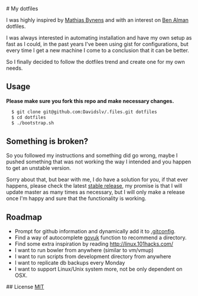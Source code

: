 # My dotfiles

I was highly inspired by
[Mathias Bynens](https://github.com/mathiasbynens/dotfiles) and
with an interest on [Ben Alman](https://github.com/cowboy/dotfiles) dotfiles.

I was always interested in automating installation and have my own setup as fast as I could,
in the past years I've been using gist for configurations, but every time I get a new
machine I come to a conclusion that it can be better.

So I finally decided to follow the dotfiles trend and create one for my own needs.

## Usage

**Please make sure you fork this repo and make necessary changes.**

```bash
  $ git clone git@github.com:Davidslv/.files.git dotfiles
  $ cd dotfiles
  $ ./bootstrap.sh
```

## Something is broken?

So you followed my instructions and something did go wrong, maybe I pushed
something that was not working the way I intended and you happen to get an unstable version.

Sorry about that, but bear with me, I do have a solution for you, if that ever happens,
please check the latest [stable release](https://github.com/Davidslv/.files/releases/tag/v1.0),
my promise is that I will update master as many times as necessary, but I will only
make a release once I'm happy and sure that the functionality is working.

## Roadmap

- Prompt for github information and dynamically add it to [.gitconfig](.gitconfig).
- Find a way of autocomplete [govuk](.govuk#L21) function to recommend a directory.
- Find some extra inspiration by reading http://linux.101hacks.com/
- I want to run bowler from anywhere (similar to vm/vmup)
- I want to run scripts from development directory from anywhere
- I want to replicate db backups every Monday
- I want to support Linux/Unix system more, not be only dependent on OSX.

## License
  [MIT](LICENSE)
